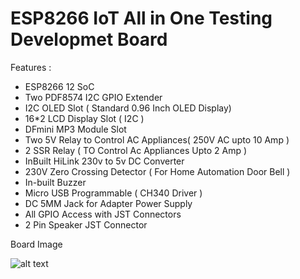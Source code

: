 # ESP8266 IoT All in One Testing Developmet Board

Features :
- ESP8266 12 SoC
- Two PDF8574 I2C GPIO Extender
- I2C OLED Slot ( Standard 0.96 Inch OLED Display)
- 16*2 LCD Display Slot ( I2C )
- DFmini MP3 Module Slot
- Two 5V Relay to Control AC Appliances( 250V AC upto 10 Amp )
- 2 SSR Relay ( TO Control Ac Appliances Upto 2 Amp )
- InBuilt HiLink 230v to 5v DC Converter
- 230V Zero Crossing Detector ( For Home Automation Door Bell )
- In-built Buzzer
- Micro USB Programmable ( CH340 Driver )
- DC 5MM Jack for Adapter Power Supply
- All GPIO Access with JST Connectors
- 2 Pin Speaker JST Connector


Board Image


![alt text](https://tejeet.com/images/esp12edevelopmentBoardv1.0.jpg)
